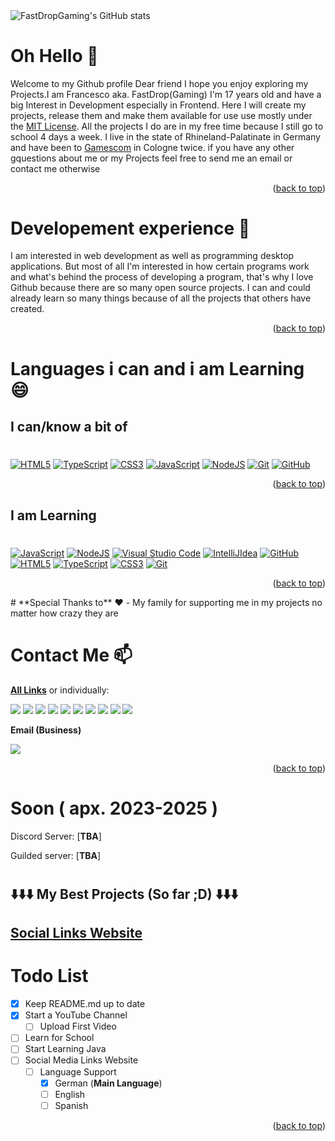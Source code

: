 <a name="readme-top"></a>

# 

<p align="center">
<img alt="" src=https://img.shields.io/badge/Made%20in-Germany-green?&style=for-the-badge&color=FFC83D>
<img alt="" src=https://img.shields.io/github/stars/fastdropgaming?affiliations=OWNER%2CCOLLABORATOR&label=Stars&color=yellow&style=for-the-badge&logo=starz>
<img alt="" src=https://komarev.com/ghpvc/?username=fastdropgaming&color=000000&style=for-the-badge&label=Profile+Views />
<img alt="" src=https://img.shields.io/github/repo-size/fastdropgaming/readme.md?&style=for-the-badge&logo=obsidian&color=000000>
<img alt="" src=https://img.shields.io/github/last-commit/fastdropgaming/readme.md?&style=for-the-badge&logo=github&color=000000>

</p>

# 
<p align="center">
<img alt="" src=https://img.shields.io/github/followers/fastdropgaming?style=for-the-badge&label=Github+Follower&color=000000>
<img alt="" src=https://img.shields.io/twitter/follow/fastdropg?style=for-the-badge&label=Twitter+Follower&color=000000>
<img alt="" src=https://img.shields.io/youtube/channel/subscribers/UC6qBCiA7IMBboBUnbOtR0pQ?style=for-the-badge&label=YouTube+sUBSCRIBERS&color=000000>
</p>

# 
![FastDropGaming's GitHub stats](https://github-readme-stats.vercel.app/api?username=fastdropgaming&theme=light&show_icons=true&text_color=000000&border_color=000000&locale=en)

# **Oh Hello** 👋
Welcome to my Github profile Dear friend I hope you enjoy exploring my Projects.I am Francesco aka. FastDrop(Gaming) I'm 17 years old and have a big Interest in Development especially in Frontend. Here I will create my projects, release them and make them available for use use mostly under the [MIT License](https://choosealicense.com/licenses/mit/). All the projects I do are in my free time because I still go to school 4 days a week. I live in the state of Rhineland-Palatinate in Germany and have been to [Gamescom](https://www.gamescom.de/de) in Cologne twice. if you have any other gquestions about me or my Projects feel free to send me an email or contact me otherwise

<p align="right">(<a href="#readme-top">back to top</a>)</p>

# **Developement experience** 📌
I am interested in web development as well as programming desktop applications.
But most of all I'm interested in how certain programs work and what's behind the process of developing a program, that's why I love Github because there are so many open source projects. I can and could already learn so many things because of all the projects that others have created.

<p align="right">(<a href="#readme-top">back to top</a>)</p>

# **Languages i can and i am Learning** 😄
## **I can/know a bit of**
#
<a href="https://de.wikipedia.org/wiki/HTML5"><img alt="HTML5" src="https://img.shields.io/badge/html5-%23E34F26.svg?&style=for-the-badge&logo=html5&logoColor=white"/></a>
<a href="https://www.typescriptlang.org"><img alt="TypeScript" src="https://img.shields.io/badge/typescript-%23007ACC.svg?&style=for-the-badge&logo=typescript&logoColor=white"/></a>
<a href="https://de.wikipedia.org/wiki/Cascading_Style_Sheets"><img alt="CSS3" src="https://img.shields.io/badge/css3-%231572B6.svg?&style=for-the-badge&logo=css3&logoColor=white"/></a>
<a href="https://www.javascript.com/"><img alt="JavaScript" src="https://img.shields.io/badge/javascript-%23323330.svg?&style=for-the-badge&logo=javascript&logoColor=%23F7DF1E"/></a>
<a href="https://nodejs.org/en/"><img alt="NodeJS" src="https://img.shields.io/badge/node.js-%2343853D.svg?&style=for-the-badge&logo=node.js&logoColor=white"/></a>
<a href="https://git-scm.com/"><img alt="Git" src="https://img.shields.io/badge/git-%23F05033.svg?&style=for-the-badge&logo=git&logoColor=white"/></a>
<a href="https://github.com/"><img alt="GitHub" src="https://img.shields.io/badge/github-%23121011.svg?&style=for-the-badge&logo=github&logoColor=white"/></a>

<p align="right">(<a href="#readme-top">back to top</a>)</p>

## **I am Learning**
#
<a href="https://www.javascript.com/"><img alt="JavaScript" src="https://img.shields.io/badge/javascript-%23323330.svg?&style=for-the-badge&logo=javascript&logoColor=%23F7DF1E"/></a>
<a href="https://nodejs.org/en/"><img alt="NodeJS" src="https://img.shields.io/badge/node.js-%2343853D.svg?&style=for-the-badge&logo=node.js&logoColor=white"/></a>
<a href="https://code.visualstudio.com/"><img alt="Visual Studio Code" src="https://img.shields.io/badge/Visual Studio Code-0078d7.svg?&style=for-the-badge&logo=visual-studio-code&logoColor=white"/></a>
<a href="https://www.jetbrains.com/de-de/idea/"><img alt="IntelliJIdea" src="https://img.shields.io/badge/intellijidea-%23121011.svg?&style=for-the-badge&logo=intellijidea&logoColor=white"/></a>
<a href="https://github.com/"><img alt="GitHub" src="https://img.shields.io/badge/github-%23121011.svg?&style=for-the-badge&logo=github&logoColor=white"/></a>
<a href="https://de.wikipedia.org/wiki/HTML5"><img alt="HTML5" src="https://img.shields.io/badge/html5-%23E34F26.svg?&style=for-the-badge&logo=html5&logoColor=white"/></a>
<a href="https://www.typescriptlang.org"><img alt="TypeScript" src="https://img.shields.io/badge/typescript-%23007ACC.svg?&style=for-the-badge&logo=typescript&logoColor=white"/></a>
<a href="https://de.wikipedia.org/wiki/Cascading_Style_Sheets"><img alt="CSS3" src="https://img.shields.io/badge/css3-%231572B6.svg?&style=for-the-badge&logo=css3&logoColor=white"/></a>
<a href="https://git-scm.com/"><img alt="Git" src="https://img.shields.io/badge/git-%23F05033.svg?&style=for-the-badge&logo=git&logoColor=white"/></a>


<p align="right">(<a href="#readme-top">back to top</a>)</p>
# **Special Thanks to** ❤️
- My family for supporting me in my projects no matter how crazy they are

# **Contact Me** 📫  
[**All Links**](https://fastdropg.carrd.co/) or individually:

<a href="https://twitter.com/FastDropG"><img src="https://img.shields.io/badge/Twitter-1DA1F2?style=for-the-badge&logo=twitter&logoColor=white"/></a>
<a href="https://www.reddit.com/user/FastDrop_Gaming"><img src="https://img.shields.io/badge/Reddit-FF4500?style=for-the-badge&logo=reddit&logoColor=white"/></a>
<a href="https://twitch.tv/FastDrop_Gaming"><img src="https://img.shields.io/badge/Twitch-9347FF?style=for-the-badge&logo=twitch&logoColor=white"/></a>
<a href="https://instagram.com/FastDrop_Gaming"><img src="https://img.shields.io/badge/Instagram-FE2082?style=for-the-badge&logo=instagram&logoColor=white"/></a>
<a href="https://instagram.com/Francescofotografiert"><img src="https://img.shields.io/badge/Instagram (Fotografie)-FE2082?style=for-the-badge&logo=instagram&logoColor=white"/></a>
<a href="https://www.youtube.com/@Fastdrop"><img src="https://img.shields.io/badge/YouTube-FE0000?style=for-the-badge&logo=youtube&logoColor=white"/></a>
<a href="https://steamcommunity.com/id/fastdropyt/"><img src="https://img.shields.io/badge/Steam-C5C3C0?style=for-the-badge&logo=steam&logoColor=black"/></a>
<a href="https://tiktok.com/FastDrop_Gaming"><img src="https://img.shields.io/badge/TikTok-000000?style=for-the-badge&logo=tiktok&logoColor=white"/></a>
<a href="https://tiktok.com/Franfotos"><img src="https://img.shields.io/badge/TikTok (Fotografie)-000000?style=for-the-badge&logo=tiktok&logoColor=white"/></a>
<a href="https://github.com/FastDropGaming"><img src="https://img.shields.io/badge/GitHub-000000?style=for-the-badge&logo=github&logoColor=white"/></a>

**Email (Business)**

<a href="mailto:business.fastdropg@gmail.com "><img src="https://img.shields.io/badge/Gmail-EB4436?style=for-the-badge&logo=gmail&logoColor=white"/></a> 

<p align="right">(<a href="#readme-top">back to top</a>)</p>

# **Soon ( apx. 2023-2025 )**
Discord Server: [**TBA**]

Guilded server: [**TBA**]

#


## ⬇️⬇️⬇️ My Best Projects (So far ;D) ⬇️⬇️⬇️

## [Social Links Website](https://github.com/FastDropGaming/fastdropgaming.github.io)
#

# **Todo List**

- [x] Keep README.md up to date
- [x] Start a YouTube Channel
  - [ ] Upload First Video
- [ ] Learn for School
- [ ] Start Learning Java
- [ ] Social Media Links Website
  - [ ] Language Support
    - [x] German (**Main Language**)
    - [ ] English
    - [ ] Spanish

<p align="right">(<a href="#readme-top">back to top</a>)</p>
